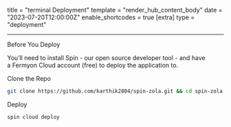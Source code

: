 title = "terminal Deployment"
template = "render_hub_content_body"
date = "2023-07-20T12:00:00Z"
enable_shortcodes = true
[extra]
type = "deployment"

---

Before You Deploy

You’ll need to install Spin - our open source developer tool - and have a Fermyon Cloud account (free) to deploy the application to.

Clone the Repo

```bash
git clone https://github.com/karthik2804/spin-zola.git && cd spin-zola
```

Deploy

```bash
spin cloud deploy
```
